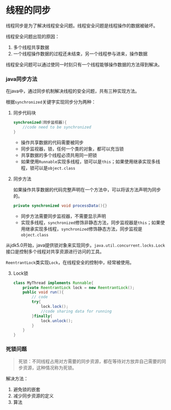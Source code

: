 # 线程的同步

线程同步是为了解决线程安全问题。线程安全问题是线程操作的数据被破坏。

线程安全问题出现的原因：

1. 多个线程共享数据
2. 一个线程操作数据的过程还未结束，另一个线程参与进来，操作数据

线程安全问题可以通过使同一时刻只有一个线程能够操作数据的方法得到解决。

### java同步方法

在java中，通过同步机制解决线程的安全问题，共有三种实现方法。

根据`synchronized`关键字实现同步分为两种：

1. 同步代码块

   ```java
   synchronized(同步监视器){
       //code need to be synchronized 
   }
   ```

   * 操作共享数据的代码需要被同步
   * 同步监视器，锁，任何一个类的对象，都可以充当锁
   * 共享数据的多个线程必须共用同一把锁
   * 如果使用`Runnable`实现多线程，锁可以是`this`；如果使用继承实现多线程，锁可以是`object.class`

2. 同步方法

   如果操作共享数据的代码完整声明在一个方法中，可以将该方法声明为同步的。

   ```java
   private synchronized void processData(){}
   ```

   * 同步方法需要同步监视器，不需要显示声明
   * 实现多线程，`synchronized`修饰非静态方法，同步监视器是`this`；如果使用继承实现多线程，`synchronized`修饰静态方法，同步监视是`object.class`

从jdk5.0开始，java提供锁对象来实现同步。`java.util.concurrent.locks.Lock`接口是控制多个线程对共享资源进行访问的工具。

`ReentrantLock`类实现`Lock`，在线程安全的控制中，经常被使用。

3. Lock锁

   ```java
   class MyThread implements Runnable{
       private ReentrantLock lock = new ReentrantLock();
       public void run(){
           // code
           try{
               lock.lock();
               //code sharing data for running
           }finally{
               lock.unlock();
           }
       }
   }
   ```

   

### 死锁问题

> 死锁：不同线程占用对方需要的同步资源，都在等待对方放弃自己需要的同步资源，这种情况称为死锁。

解决方法：

1. 避免锁的嵌套
2. 减少同步资源的定义
3. 算法